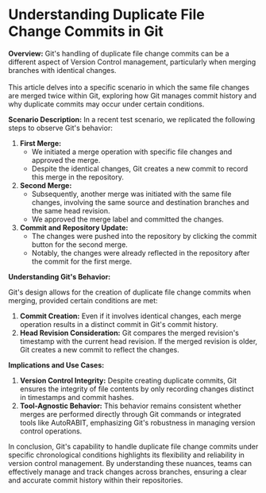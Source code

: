 # Understanding Duplicate File Change Commits in Git

**Overview:** Git's handling of duplicate file change commits can be a different aspect of Version Control management, particularly when merging branches with identical changes.\
\
This article delves into a specific scenario in which the same file changes are merged twice within Git, exploring how Git manages commit history and why duplicate commits may occur under certain conditions.

**Scenario Description:** In a recent test scenario, we replicated the following steps to observe Git's behavior:

1. **First Merge:**
   * We initiated a merge operation with specific file changes and approved the merge.
   * Despite the identical changes, Git creates a new commit to record this merge in the repository.
2. **Second Merge:**
   * Subsequently, another merge was initiated with the same file changes, involving the same source and destination branches and the same head revision.
   * We approved the merge label and committed the changes.
3. **Commit and Repository Update:**
   * The changes were pushed into the repository by clicking the commit button for the second merge.
   * Notably, the changes were already reflected in the repository after the commit for the first merge.

**Understanding Git's Behavior:**&#x20;

Git's design allows for the creation of duplicate file change commits when merging, provided certain conditions are met:

1. **Commit Creation:** Even if it involves identical changes, each merge operation results in a distinct commit in Git's commit history.
2. **Head Revision Consideration:** Git compares the merged revision's timestamp with the current head revision. If the merged revision is older, Git creates a new commit to reflect the changes.

**Implications and Use Cases:**

1. **Version Control Integrity:** Despite creating duplicate commits, Git ensures the integrity of file contents by only recording changes distinct in timestamps and commit hashes.
2. **Tool-Agnostic Behavior:** This behavior remains consistent whether merges are performed directly through Git commands or integrated tools like AutoRABIT, emphasizing Git's robustness in managing version control operations.

In conclusion, Git's capability to handle duplicate file change commits under specific chronological conditions highlights its flexibility and reliability in version control management. By understanding these nuances, teams can effectively manage and track changes across branches, ensuring a clear and accurate commit history within their repositories.
